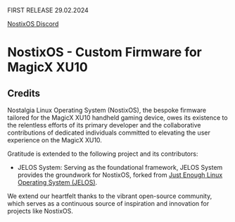 FIRST RELEASE 29.02.2024

[NostixOS Discord](https://discord.gg/vQjb4C6e9k)

# NostixOS - Custom Firmware for MagicX XU10

## Credits

Nostalgia Linux Operating System (NostixOS), the bespoke firmware tailored for the MagicX XU10 handheld gaming device, owes its existence to the relentless efforts of its primary developer and the collaborative contributions of dedicated individuals committed to elevating the user experience on the MagicX XU10.

Gratitude is extended to the following project and its contributors:

- JELOS System: Serving as the foundational framework, JELOS System provides the groundwork for NostixOS, forked from [Just Enough Linux Operating System (JELOS)](https://github.com/JustEnoughLinuxOS).

We extend our heartfelt thanks to the vibrant open-source community, which serves as a continuous source of inspiration and innovation for projects like NostixOS.
